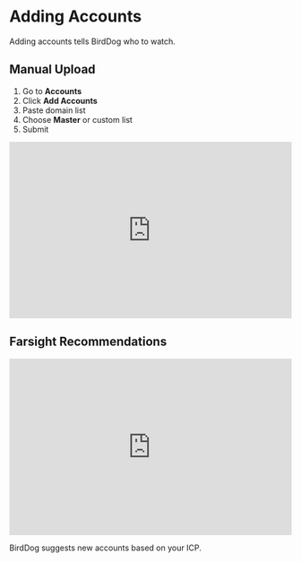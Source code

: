 # Adding Accounts

Adding accounts tells BirdDog who to watch.

## Manual Upload

1. Go to **Accounts**
2. Click **Add Accounts**
3. Paste domain list
4. Choose **Master** or custom list
5. Submit

<div style="position: relative; padding-bottom: 62.5%; height: 0;">
  <iframe src="https://www.loom.com/embed/cff961e7d44a4ae79f5f801c65619fb2?sid=f9c9b56b-024a-4d64-b939-82512b011976" frameborder="0" allowfullscreen style="position:absolute;top:0;left:0;width:100%;height:100%;"></iframe>
</div>

## Farsight Recommendations

<div style="position: relative; padding-bottom: 62.5%; height: 0;">
  <iframe src="https://www.loom.com/embed/0c9784bae036410f83d5fc43572db1e1?sid=f2d08bf2-a4a9-4451-b9d9-e62238b8df75" frameborder="0" allowfullscreen style="position:absolute;top:0;left:0;width:100%;height:100%;"></iframe>
</div>

BirdDog suggests new accounts based on your ICP.
